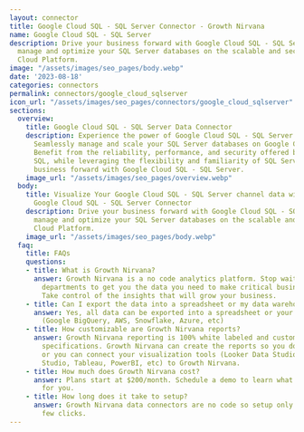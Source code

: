 ```yaml
---
layout: connector
title: Google Cloud SQL - SQL Server Connector - Growth Nirvana
name: Google Cloud SQL - SQL Server
description: Drive your business forward with Google Cloud SQL - SQL Server. Easily
  manage and optimize your SQL Server databases on the scalable and secure Google
  Cloud Platform.
image: "/assets/images/seo_pages/body.webp"
date: '2023-08-18'
categories: connectors
permalink: connectors/google_cloud_sqlserver
icon_url: "/assets/images/seo_pages/connectors/google_cloud_sqlserver"
sections:
  overview:
    title: Google Cloud SQL - SQL Server Data Connector
    description: Experience the power of Google Cloud SQL - SQL Server connector.
      Seamlessly manage and scale your SQL Server databases on Google Cloud Platform.
      Benefit from the reliability, performance, and security offered by Google Cloud
      SQL, while leveraging the flexibility and familiarity of SQL Server. Drive your
      business forward with Google Cloud SQL - SQL Server.
    image_url: "/assets/images/seo_pages/overview.webp"
  body:
    title: Visualize Your Google Cloud SQL - SQL Server channel data with Growth Nirvana's
      Google Cloud SQL - SQL Server Connector
    description: Drive your business forward with Google Cloud SQL - SQL Server. Easily
      manage and optimize your SQL Server databases on the scalable and secure Google
      Cloud Platform.
    image_url: "/assets/images/seo_pages/body.webp"
  faq:
    title: FAQs
    questions:
    - title: What is Growth Nirvana?
      answer: Growth Nirvana is a no code analytics platform. Stop waiting for other
        departments to get you the data you need to make critical business decisions.
        Take control of the insights that will grow your business.
    - title: Can I export the data into a spreadsheet or my data warehouse?
      answer: Yes, all data can be exported into a spreadsheet or your data warehouse
        (Google BigQuery, AWS, Snowflake, Azure, etc)
    - title: How customizable are Growth Nirvana reports?
      answer: Growth Nirvana reporting is 100% white labeled and customized to your
        specifications. Growth Nirvana can create the reports so you don’t have to
        or you can connect your visualization tools (Looker Data Studio/Google Data
        Studio, Tableau, PowerBI, etc) to Growth Nirvana.
    - title: How much does Growth Nirvana cost?
      answer: Plans start at $200/month. Schedule a demo to learn what plan is best
        for you.
    - title: How long does it take to setup?
      answer: Growth Nirvana data connectors are no code so setup only requires a
        few clicks.
---
```

